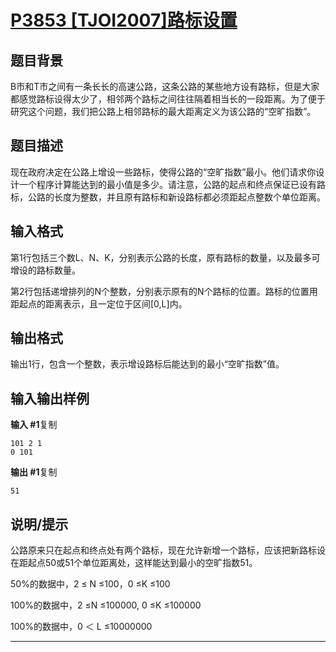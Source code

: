 # [P3853 [TJOI2007]路标设置](https://www.luogu.com.cn/problem/P3853)

## 题目背景

B市和T市之间有一条长长的高速公路，这条公路的某些地方设有路标，但是大家都感觉路标设得太少了，相邻两个路标之间往往隔着相当长的一段距离。为了便于研究这个问题，我们把公路上相邻路标的最大距离定义为该公路的“空旷指数”。

## 题目描述

现在政府决定在公路上增设一些路标，使得公路的“空旷指数”最小。他们请求你设计一个程序计算能达到的最小值是多少。请注意，公路的起点和终点保证已设有路标，公路的长度为整数，并且原有路标和新设路标都必须距起点整数个单位距离。

## 输入格式

第1行包括三个数L、N、K，分别表示公路的长度，原有路标的数量，以及最多可增设的路标数量。

第2行包括递增排列的N个整数，分别表示原有的N个路标的位置。路标的位置用距起点的距离表示，且一定位于区间[0,L]内。

## 输出格式

输出1行，包含一个整数，表示增设路标后能达到的最小“空旷指数”值。

## 输入输出样例

**输入 #1**复制

```
101 2 1
0 101
```

**输出 #1**复制

```
51
```

## 说明/提示

公路原来只在起点和终点处有两个路标，现在允许新增一个路标，应该把新路标设在距起点50或51个单位距离处，这样能达到最小的空旷指数51。

50%的数据中，2 ≤ N ≤100，0 ≤K ≤100

100%的数据中，2 ≤N ≤100000, 0 ≤K ≤100000

100%的数据中，0 ＜ L ≤10000000



***

